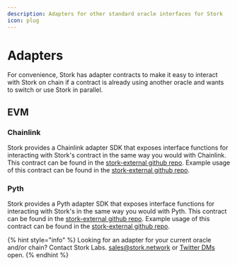 ```yaml
---
description: Adapters for other standard oracle interfaces for Stork
icon: plug
---
```


# Adapters

For convenience, Stork has adapter contracts to make it easy to interact with Stork on chain if a contract is already using another oracle and wants to switch or use Stork in parallel.&#x20;

## EVM

### Chainlink

Stork provides a Chainlink adapter SDK that exposes interface functions for interacting with Stork's contract in the same way you would with Chainlink. This contract can be found in the [stork-external github repo](https://github.com/Stork-Oracle/stork-external/tree/main/contracts/stork_chainlink_adapter). Example usage of this contract can be found in the [stork-external github repo](https://github.com/Stork-Oracle/stork-external/tree/main/examples/stork_chainlink_adapter).

### Pyth

Stork provides a Pyth adapter SDK that exposes interface functions for interacting with Stork's in the same way you would with Pyth. This contract can be found in the [stork-external github repo](https://github.com/Stork-Oracle/stork-external/tree/main/contracts/stork_pyth_adapter). Example usage of this contract can be found in the [stork-external github repo](https://github.com/Stork-Oracle/stork-external/tree/main/examples/stork_pyth_adapter).



{% hint style="info" %}
Looking for an adapter for your current oracle and/or chain? Contact Stork Labs.  [sales@stork.network](mailto:sales@stork.network) or [Twitter DMs](https://twitter.com/StorkOracle) open.
{% endhint %}
